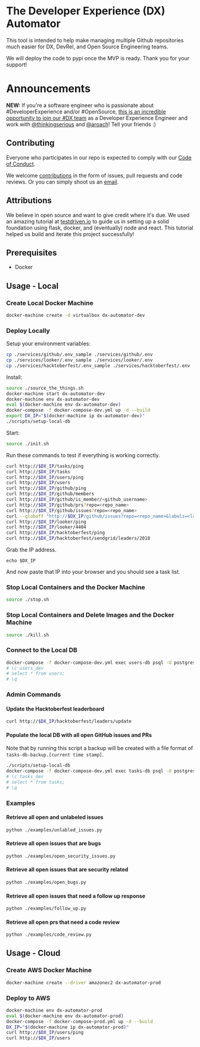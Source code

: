 # The Developer Experience (DX) Automator

This tool is intended to help make managing multiple Github repositories much easier for DX, DevRel, and Open Source Engineering teams.

We will deploy the code to pypi once the MVP is ready. Thank you for your support!

# Announcements

**NEW:** If you're a software engineer who is passionate about #DeveloperExperience and/or #OpenSource, [this is an incredible opportunity to join our #DX team](https://sendgrid.com/careers/role/1421152/?gh_jid=1421152) as a Developer Experience Engineer and work with [@thinkingserious](https://github.com/thinkingserious) and [@aroach](https://github.com/aroach)! Tell your friends :)

## Contributing
Everyone who participates in our repo is expected to comply with our [Code of Conduct](https://github.com/sendgrid/dx-automator/blob/development/CODE_OF_CONDUCT.md).

We welcome [contributions](https://github.com/sendgrid/dx-automator/blob/development/CONTRIBUTING.md) in the form of issues, pull requests and code reviews. Or you can simply shoot us an [email](mailto:dx@sendgrid.com).

## Attributions
We believe in open source and want to give credit where it's due. We used an amazing tutorial at [testdriven.io](https://testdriven.io) to guide us in setting up a solid foundation using flask, docker, and (eventually) node and react. This tutorial helped us build and iterate this project successfully!

## Prerequisites

* Docker

## Usage - Local

### Create Local Docker Machine

```bash
docker-machine create -d virtualbox dx-automator-dev
```

### Deploy Locally

Setup your environment variables:

```bash
cp ./services/github/.env_sample ./services/github/.env
cp ./services/looker/.env_sample ./services/looker/.env
cp ./services/hacktoberfest/.env_sample ./services/hacktoberfest/.env
```

Install:

```bash
source ./source_the_things.sh
docker-machine start dx-automator-dev
docker-machine env dx-automator-dev
eval $(docker-machine env dx-automator-dev)
docker-compose -f docker-compose-dev.yml up -d --build
export DX_IP="$(docker-machine ip dx-automator-dev)"
./scripts/setup-local-db
```

Start:

```bash
source ./init.sh
```

Run these commands to test if everything is working correctly.

```bash
curl http://$DX_IP/tasks/ping
curl http://$DX_IP/tasks
curl http://$DX_IP/users/ping
curl http://$DX_IP/users
curl http://$DX_IP/github/ping
curl http://$DX_IP/github/members
curl http://$DX_IP/github/is_member/<github_username>
curl http://$DX_IP/github/prs?repo=<repo_name>
curl http://$DX_IP/github/issues?repo=<repo_name>
curl --globoff "http://$DX_IP/github/issues?repo=<repo_name>&labels=<label 1>&labels=<label 2>"
curl http://$DX_IP/looker/ping
curl http://$DX_IP/looker/4404
curl http://$DX_IP/hacktoberfest/ping
curl http://$DX_IP/hacktoberfest/sendgrid/leaders/2018
```

Grab the IP address.

```
echo $DX_IP
```

And now paste that IP into your browser and you should see a task list.

### Stop Local Containers and the Docker Machine

```bash
source ./stop.sh
```

### Stop Local Containers and Delete Images and the Docker Machine

```bash
source ./kill.sh
```

### Connect to the Local DB

```bash
docker-compose -f docker-compose-dev.yml exec users-db psql -U postgres
# \c users_dev
# select * from users;
# \q
```

### Admin Commands

#### Update the Hacktoberfest leaderboard

```bash
curl http://$DX_IP/hacktoberfest/leaders/update
```

#### Populate the local DB with all open GitHub issues and PRs

Note that by running this script a backup will be created with a file format of `tasks-db-backup.[current time stamp]`.

```bash
./scripts/setup-local-db
docker-compose -f docker-compose-dev.yml exec tasks-db psql -U postgres
# \c tasks_dev
# select * from tasks;
# \q
```

### Examples

#### Retrieve all open and unlabeled issues

```bash
python ./examples/unlabled_issues.py
```

#### Retrieve all open issues that are bugs

```bash
python ./examples/open_security_issues.py
```

#### Retrieve all open issues that are security related

```bash
python ./examples/open_bugs.py
```

#### Retrieve all open issues that need a follow up response

```bash
python ./examples/follow_up.py
```

#### Retrieve all open prs that need a code review
```bash
python ./examples/code_review.py
```

## Usage - Cloud

### Create AWS Docker Machine

```bash
docker-machine create --driver amazonec2 dx-automator-prod
```

### Deploy to AWS

```bash
docker-machine env dx-automator-prod
eval $(docker-machine env dx-automator-prod)
docker-compose -f docker-compose-prod.yml up -d --build
DX_IP="$(docker-machine ip dx-automator-prod)"
curl http://$DX_IP/users/ping
curl http://$DX_IP/users
```
